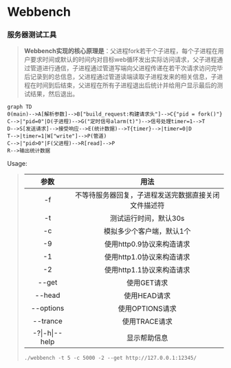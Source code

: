 # Webbench

### 服务器测试工具

> **Webbench实现的核心原理是**：父进程fork若干个子进程，每个子进程在用户要求时间或默认的时间内对目标web循环发出实际访问请求，父子进程通过管道进行通信，子进程通过管道写端向父进程传递在若干次请求访问完毕后记录到的总信息，父进程通过管道读端读取子进程发来的相关信息，子进程在时间到后结束，父进程在所有子进程退出后统计并给用户显示最后的测试结果，然后退出。

```mermaid
graph TD
0(main)-->A[解析参数]-->B["build_request:构建请求头"]-->C{"pid = fork()"}
C-->|"pid=0"|D(子进程)-->G("定时信号alarm(t)")-->信号处理timer=1-->T
D-->S[发送请求]-->接受响应-->E(统计数据)-->T{timer}-->|timer=0|D
T-->|timer=1|W["write"]-->P(管道)
C-->|"pid>0"|F(父进程)-->R[read]-->P
R-->输出统计数据

```



Usage:

> |      参数      |                         用法                         |
> | :------------: | :--------------------------------------------------: |
> |       -f       | 不等待服务器回复，子进程发送完数据直接关闭文件描述符 |
> |       -t       |                测试运行时间，默认30s                 |
> |       -c       |              模拟多少个客户端，默认1个               |
> |       -9       |              使用http0.9协议来构造请求               |
> |       -1       |              使用http1.0协议来构造请求               |
> |       -2       |              使用http1.1协议来构造请求               |
> |     --get      |                     使用GET请求                      |
> |     --head     |                     使用HEAD请求                     |
> |   --options    |                   使用OPTIONS请求                    |
> |    --trance    |                    使用TRACE请求                     |
> | -?\|-h\|--help |                     显示帮助信息                     |
>
> ``` shell
> ./webbench -t 5 -c 5000 -2 --get http://127.0.0.1:12345/
> ```